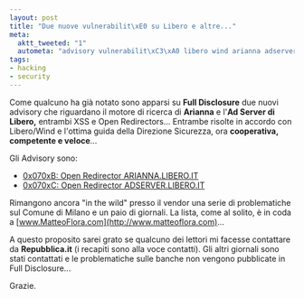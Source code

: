 ```yaml
--- 
layout: post
title: "Due nuove vulnerabilit\xE0 su Libero e altre..."
meta: 
  aktt_tweeted: "1"
  autometa: "advisory vulnerabilit\xC3\xA0 libero wind arianna adserver"
tags: 
- hacking
- security
---
```

Come qualcuno ha già notato sono apparsi su **Full Disclosure** due nuovi advisory che riguardano il motore di ricerca di **Arianna** e l'**Ad Server di Libero,** entrambi XSS e Open Redirectors... Entrambe risolte in accordo con Libero/Wind e l'ottima guida della Direzione Sicurezza, ora **cooperativa, competente e veloce**...  
  
Gli Advisory sono:  
  
* [0x070xB: Open Redirector ARIANNA.LIBERO.IT](http://archives.neohapsis.com/archives/fulldisclosure/2007-07/0327.html)  
*  [0x070xC: Open Redirector ADSERVER.LIBERO.IT](http://archives.neohapsis.com/archives/fulldisclosure/2007-07/0328.html)  
    
Rimangono ancora "in the wild" presso il vendor una serie di problematiche sul Comune di Milano e un paio di giornali. La lista, come al solito, è in coda a [www.MatteoFlora.com](http://www.matteoflora.com)...  
  
A questo proposito sarei grato se qualcuno dei lettori mi facesse contattare da **Repubblica.it** (i recapiti sono alla voce contatti). Gli altri giornali sono stati contattati e le problematiche sulle banche non vengono pubblicate in Full Disclosure...  
  
Grazie. 
